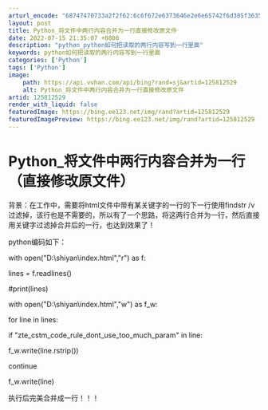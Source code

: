 ```yaml
---
arturl_encode: "68747470733a2f2f62:6c6f672e6373646e2e6e65742f6d305f36353837333834362f:61727469636c652f64657461696c732f313235383132353239"
layout: post
title: Python_将文件中两行内容合并为一行直接修改原文件
date: 2022-07-15 21:35:07 +0800
description: "python_python如何把读取的两行内容写到一行里面"
keywords: python如何把读取的两行内容写到一行里面
categories: ['Python']
tags: ['Python']
image:
    path: https://api.vvhan.com/api/bing?rand=sj&artid=125812529
    alt: Python_将文件中两行内容合并为一行直接修改原文件
artid: 125812529
render_with_liquid: false
featuredImage: https://bing.ee123.net/img/rand?artid=125812529
featuredImagePreview: https://bing.ee123.net/img/rand?artid=125812529
---
```


# Python\_将文件中两行内容合并为一行（直接修改原文件）

背景：在工作中，需要将html文件中带有某关键字的一行的下一行使用findstr /v过滤掉，该行也是不需要的，所以有了一个思路，将这两行合并为一行，然后直接用关键字过滤掉合并后的一行，也达到效果了！

python编码如下：

with open("D:\shiyan\index.html","r") as f:
  
lines = f.readlines()
  
#print(lines)
  
with open("D:\shiyan\index.html","w") as f\_w:
  
for line in lines:
  
if "zte\_cstm\_code\_rule\_dont\_use\_too\_much\_param" in line:
  
f\_w.write(line.rstrip())
  
continue
  
f\_w.write(line)

执行后完美合并成一行！！！